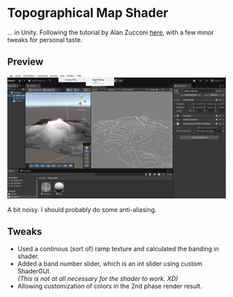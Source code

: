 # Topographical Map Shader

... in Unity. Following the tutorial by Alan Zucconi [here](https://www.alanzucconi.com/2022/04/19/topographical-maps/), with a few minor tweaks for personal taste.

## Preview

<img alt="Preview of this shader" src="preview.gif" width="500">

A bit noisy. I should probably do some anti-aliasing.

## Tweaks

- Used a continous (sort of) ramp texture and calculated the banding in shader.
- Added a band number slider, which is an int slider using custom ShaderGUI.  
    *(This is not at all necessary for the shader to work. XD)*
- Allowing customization of colors in the 2nd phase render result.